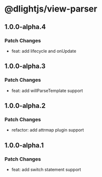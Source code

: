 # @dlightjs/view-parser

## 1.0.0-alpha.4

### Patch Changes

- feat: add lifecycle and onUpdate

## 1.0.0-alpha.3

### Patch Changes

- feat: add willParseTemplate support

## 1.0.0-alpha.2

### Patch Changes

- refactor: add attrmap plugin support

## 1.0.0-alpha.1

### Patch Changes

- feat: add switch statement support
